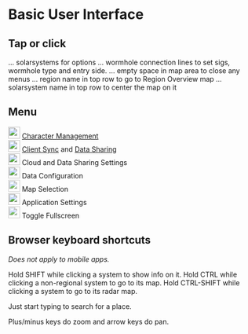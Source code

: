# Basic User Interface

## Tap or click
... solarsystems for options
... wormhole connection lines to set sigs, wormhole type and entry side.
... empty space in map area to close any menus
... region name in top row to go to Region Overview map
... solarsystem name in top row to center the map on it

## Menu
<img src="https://raw.githubusercontent.com/Risingson/eedocs/master/docs/images/User-100_26_100_off.png" width="24" height="24" > [Character Management](https://eedocs.readthedocs.io/en/latest/sync/character-management/)<br>
<img src="https://raw.githubusercontent.com/Risingson/eedocs/master/docs/images/Marker-100_off.png" width="24" height="24" > [Client Sync](https://eedocs.readthedocs.io/en/latest/sync/client-synchronisation/) and [Data Sharing](https://eedocs.readthedocs.io/en/latest/sharing/data-sharing/)<br>
<img src="https://raw.githubusercontent.com/Risingson/eedocs/master/docs/images/Share-100_off.png" width="24" height="24" > Cloud and Data Sharing Settings<br>
<img src="https://raw.githubusercontent.com/Risingson/eedocs/master/docs/images/Node-100_off.png" width="24" height="24" > Data Configuration<br>
<img src="https://raw.githubusercontent.com/Risingson/eedocs/master/docs/images/Map-100_off.png" width="24" height="24" style="opacity:0.8;"> Map Selection<br>
<img src="https://raw.githubusercontent.com/Risingson/eedocs/master/docs/images/Settings-100_off.png" width="24" height="24" > Application Settings<br>
<img src="https://raw.githubusercontent.com/Risingson/eedocs/master/docs/images/Fullscreen-100_off.png" width="24" height="24" style="opacity:0.8;"> Toggle Fullscreen<br>

## Browser keyboard shortcuts
*Does not apply to mobile apps.* 

Hold SHIFT while clicking a system to show info on it.
Hold CTRL while clicking a non-regional system to go to its map.
Hold CTRL-SHIFT while clicking a system to go to its radar map.

Just start typing to search for a place.

Plus/minus keys do zoom and arrow keys do pan.



<!--stackedit_data:
eyJoaXN0b3J5IjpbMjAyNDQxNDc3NiwyMzU0MjA0NDUsLTMyND
c5ODU0OCwtMjg1OTg0MDYzXX0=
-->